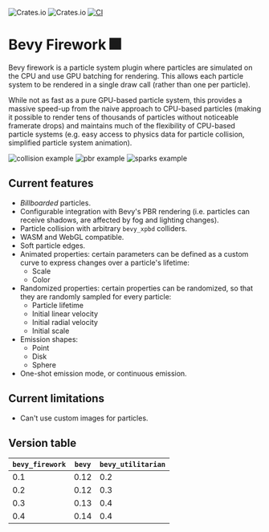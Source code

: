 ![Crates.io](https://img.shields.io/crates/v/bevy_firework) ![Crates.io](https://img.shields.io/crates/d/bevy_firework)
[![CI](https://github.com/mbrea-c/bevy_firework/actions/workflows/ci.yaml/badge.svg)](https://github.com/mbrea-c/bevy_firework/actions/workflows/ci.yaml)

# Bevy Firework 🎆

Bevy firework is a particle system plugin where particles are simulated on the
CPU and use GPU batching for rendering. This allows each particle system to be
rendered in a single draw call (rather than one per particle).

While not as fast as a pure GPU-based particle system, this provides a massive
speed-up from the naive approach to CPU-based particles (making it possible to
render tens of thousands of particles without noticeable framerate drops) and maintains
much of the flexibility of CPU-based particle systems (e.g. easy access to
physics data for particle collision, simplified particle system animation).

![collision example](https://github.com/mbrea-c/bevy_firework/assets/31567043/11122ee3-3b66-4d18-8afd-3e7b1cb3b617)
![pbr example](/pbr_example.jpg) ![sparks example](/sparks_example.jpg)

## Current features

- _Billboarded_ particles.
- Configurable integration with Bevy's PBR rendering (i.e. particles can receive
  shadows, are affected by fog and lighting changes).
- Particle collision with arbitrary `bevy_xpbd` colliders.
- WASM and WebGL compatible.
- Soft particle edges.
- Animated properties: certain parameters can be defined as a custom curve to
  express changes over a particle's lifetime:
  - Scale
  - Color
- Randomized properties: certain properties can be randomized, so that they are
  randomly sampled for every particle:
  - Particle lifetime
  - Initial linear velocity
  - Initial radial velocity
  - Initial scale
- Emission shapes:
  - Point
  - Disk
  - Sphere
- One-shot emission mode, or continuous emission.

## Current limitations

- Can't use custom images for particles.

## Version table

| `bevy_firework` | `bevy` | `bevy_utilitarian` |
| --------------- | ------ | ------------------ |
| 0.1             | 0.12   | 0.2                |
| 0.2             | 0.12   | 0.3                |
| 0.3             | 0.13   | 0.4                |
| 0.4             | 0.14   | 0.4                |

